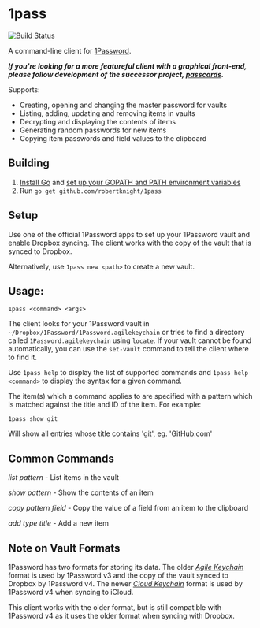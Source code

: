 1pass
===============
[![Build Status](https://travis-ci.org/robertknight/1pass.png?branch=master)](https://travis-ci.org/robertknight/1pass)

A command-line client for [1Password](https://agilebits.com/onepassword).

**_If you're looking for a more featureful client with a graphical front-end, please follow development of the successor project, [passcards](https://github.com/robertknight/passcards)._**

Supports:
 * Creating, opening and changing the master password for vaults
 * Listing, adding, updating and removing items in vaults
 * Decrypting and displaying the contents of items
 * Generating random passwords for new items
 * Copying item passwords and field values to the clipboard

## Building

 1. [Install Go](http://golang.org/doc/install) and [set up your GOPATH and PATH environment variables](http://golang.org/doc/code.html#GOPATH)
 2. Run `go get github.com/robertknight/1pass`

## Setup

Use one of the official 1Password apps to set up your 1Password vault and enable Dropbox syncing. The client works with the copy of the vault that is synced to Dropbox.

Alternatively, use `1pass new <path>` to create a new vault.

## Usage:
`1pass <command> <args>`

The client looks for your 1Password vault in `~/Dropbox/1Password/1Password.agilekeychain` or
tries to find a directory called `1Password.agilekeychain` using `locate`. If your vault cannot be found automatically,
you can use the `set-vault` command to tell the client where to find it.

Use `1pass help` to display the list of supported commands and `1pass help <command>`
to display the syntax for a given command.

The item(s) which a command applies to are specified with a pattern which is matched against
the title and ID of the item. For example:

`1pass show git`

Will show all entries whose title contains 'git', eg. 'GitHub.com'

## Common Commands

*list* _pattern_ - List items in the vault

*show* _pattern_ - Show the contents of an item

*copy* _pattern_ _field_ - Copy the value of a field from an item to the clipboard

*add* _type_ _title_ - Add a new item

## Note on Vault Formats

1Password has two formats for storing its data. The older [_Agile Keychain_](http://help.agilebits.com/1Password3/agile_keychain_design.html) format is used by 1Password v3
and the copy of the vault synced to Dropbox by 1Password v4. The newer [_Cloud Keychain_](http://learn.agilebits.com/1Password4/Security/keychain-design.html) format is used by 1Password v4 when syncing to iCloud.

This client works with the older format, but is still compatible with 1Password v4 as it
uses the older format when syncing with Dropbox.

